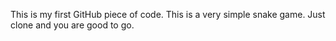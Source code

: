 This is my first GitHub piece of code.
This is a very simple snake game. 
Just clone and you are good to go.
